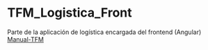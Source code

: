 # TFM_Logistica_Front
Parte de la aplicación de logística encargada del frontend (Angular)
[Manual-TFM](Manual-TFM.pdf)
